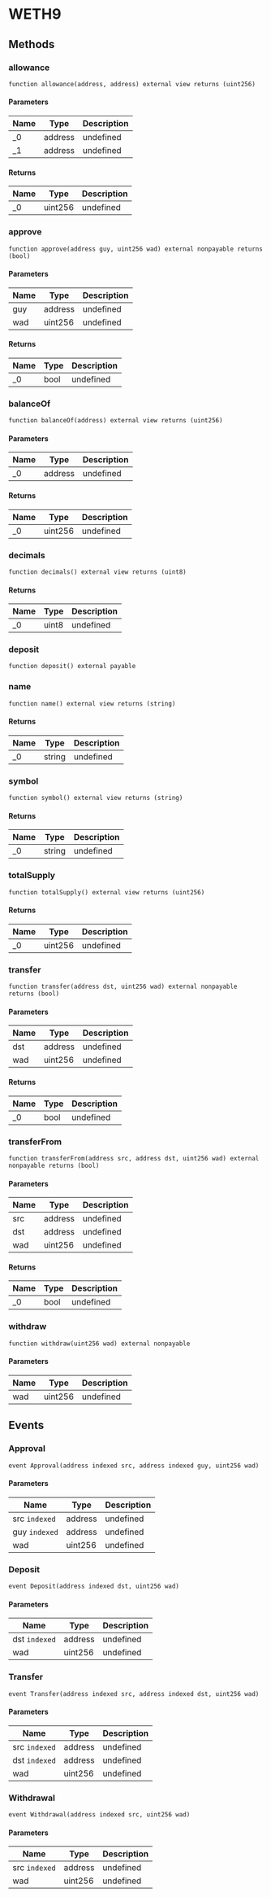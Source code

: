 # WETH9









## Methods

### allowance

```solidity
function allowance(address, address) external view returns (uint256)
```





#### Parameters

| Name | Type | Description |
|---|---|---|
| _0 | address | undefined
| _1 | address | undefined

#### Returns

| Name | Type | Description |
|---|---|---|
| _0 | uint256 | undefined

### approve

```solidity
function approve(address guy, uint256 wad) external nonpayable returns (bool)
```





#### Parameters

| Name | Type | Description |
|---|---|---|
| guy | address | undefined
| wad | uint256 | undefined

#### Returns

| Name | Type | Description |
|---|---|---|
| _0 | bool | undefined

### balanceOf

```solidity
function balanceOf(address) external view returns (uint256)
```





#### Parameters

| Name | Type | Description |
|---|---|---|
| _0 | address | undefined

#### Returns

| Name | Type | Description |
|---|---|---|
| _0 | uint256 | undefined

### decimals

```solidity
function decimals() external view returns (uint8)
```






#### Returns

| Name | Type | Description |
|---|---|---|
| _0 | uint8 | undefined

### deposit

```solidity
function deposit() external payable
```






### name

```solidity
function name() external view returns (string)
```






#### Returns

| Name | Type | Description |
|---|---|---|
| _0 | string | undefined

### symbol

```solidity
function symbol() external view returns (string)
```






#### Returns

| Name | Type | Description |
|---|---|---|
| _0 | string | undefined

### totalSupply

```solidity
function totalSupply() external view returns (uint256)
```






#### Returns

| Name | Type | Description |
|---|---|---|
| _0 | uint256 | undefined

### transfer

```solidity
function transfer(address dst, uint256 wad) external nonpayable returns (bool)
```





#### Parameters

| Name | Type | Description |
|---|---|---|
| dst | address | undefined
| wad | uint256 | undefined

#### Returns

| Name | Type | Description |
|---|---|---|
| _0 | bool | undefined

### transferFrom

```solidity
function transferFrom(address src, address dst, uint256 wad) external nonpayable returns (bool)
```





#### Parameters

| Name | Type | Description |
|---|---|---|
| src | address | undefined
| dst | address | undefined
| wad | uint256 | undefined

#### Returns

| Name | Type | Description |
|---|---|---|
| _0 | bool | undefined

### withdraw

```solidity
function withdraw(uint256 wad) external nonpayable
```





#### Parameters

| Name | Type | Description |
|---|---|---|
| wad | uint256 | undefined



## Events

### Approval

```solidity
event Approval(address indexed src, address indexed guy, uint256 wad)
```





#### Parameters

| Name | Type | Description |
|---|---|---|
| src `indexed` | address | undefined |
| guy `indexed` | address | undefined |
| wad  | uint256 | undefined |

### Deposit

```solidity
event Deposit(address indexed dst, uint256 wad)
```





#### Parameters

| Name | Type | Description |
|---|---|---|
| dst `indexed` | address | undefined |
| wad  | uint256 | undefined |

### Transfer

```solidity
event Transfer(address indexed src, address indexed dst, uint256 wad)
```





#### Parameters

| Name | Type | Description |
|---|---|---|
| src `indexed` | address | undefined |
| dst `indexed` | address | undefined |
| wad  | uint256 | undefined |

### Withdrawal

```solidity
event Withdrawal(address indexed src, uint256 wad)
```





#### Parameters

| Name | Type | Description |
|---|---|---|
| src `indexed` | address | undefined |
| wad  | uint256 | undefined |



